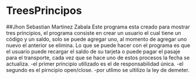 # TreesPrincipos
##Jhon Sebastian Martinez Zabala
Este programa esta creado para mostrar tres principios, el programa consiste en crear un usuario el cual tiene un código y un saldo, solo se puede agregar uno, al momento de agregar uno nuevo el anterior se elimina. Lo que se puede hacer con el programa es que el usuario puede recargar el saldo de su tarjeta o puede pagar el pasaje para el transporte, cada vez que se hace uno de estos procesos la fecha se actualiza.
-el primer principio utilizado es el de responsabilidad única.
-el segundo es el pirncipio open/close.
-por utlimo se ultilizo la ley de demeter.

